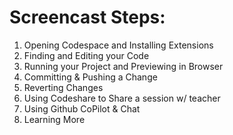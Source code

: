 # Screencast Steps:

1. Opening Codespace and Installing Extensions
2. Finding and Editing your Code
3. Running your Project and Previewing in Browser
4. Committing & Pushing a Change
5. Reverting Changes
6. Using Codeshare to Share a session w/ teacher
7. Using Github CoPilot & Chat
8. Learning More